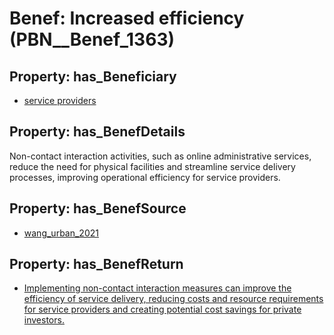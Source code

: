# Benef: __Increased efficiency__ (PBN__Benef_1363)

## Property: has_Beneficiary

* [service providers](../Stakeholder/PBN__Stakeholder_476)

## Property: has_BenefDetails

Non-contact interaction activities, such as online administrative services, reduce the need for physical facilities and streamline service delivery processes, improving operational efficiency for service providers.

## Property: has_BenefSource

* [wang_urban_2021](../Article/PBN__Article_291)

## Property: has_BenefReturn

* [Implementing non-contact interaction measures can improve the efficiency of service delivery, reducing costs and resource requirements for service providers and creating potential cost savings for private investors.](../BenefReturn/PBN__BenefReturn_1548)

